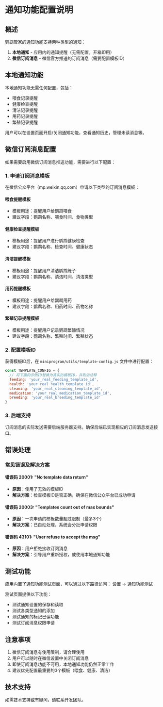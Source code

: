# 通知功能配置说明

## 概述

鹦鹉管家的通知功能支持两种类型的通知：
1. **本地通知** - 应用内的通知提醒（无需配置，开箱即用）
2. **微信订阅消息** - 微信官方推送的订阅消息（需要配置模板ID）

## 本地通知功能

本地通知功能无需任何配置，包括：
- 喂食记录提醒
- 健康检查提醒  
- 清洁记录提醒
- 用药记录提醒
- 繁殖记录提醒

用户可以在设置页面开启/关闭通知功能，查看通知历史，管理未读消息等。

## 微信订阅消息配置

如果需要启用微信订阅消息推送功能，需要进行以下配置：

### 1. 申请订阅消息模板

在微信公众平台（mp.weixin.qq.com）申请以下类型的订阅消息模板：

#### 喂食提醒模板
- 模板用途：提醒用户给鹦鹉喂食
- 建议字段：鹦鹉名称、喂食时间、食物类型

#### 健康检查提醒模板  
- 模板用途：提醒用户进行鹦鹉健康检查
- 建议字段：鹦鹉名称、检查时间、健康状态

#### 清洁提醒模板
- 模板用途：提醒用户清洁鹦鹉笼子
- 建议字段：鹦鹉名称、清洁时间、清洁类型

#### 用药提醒模板
- 模板用途：提醒用户给鹦鹉用药
- 建议字段：鹦鹉名称、用药时间、药物名称

#### 繁殖记录提醒模板
- 模板用途：提醒用户记录鹦鹉繁殖情况
- 建议字段：鹦鹉名称、繁殖时间、繁殖状态

### 2. 配置模板ID

获得模板ID后，在 `miniprogram/utils/template-config.js` 文件中进行配置：

```javascript
const TEMPLATE_CONFIG = {
  // 将下面的示例ID替换为真实的模板ID，并取消注释
  feeding: 'your_real_feeding_template_id',
  health: 'your_real_health_template_id',
  cleaning: 'your_real_cleaning_template_id',
  medication: 'your_real_medication_template_id',
  breeding: 'your_real_breeding_template_id'
}
```

### 3. 后端支持

订阅消息的实际发送需要后端服务器支持。确保后端已实现相应的订阅消息发送接口。

## 错误处理

### 常见错误及解决方案

#### 错误码 20001: "No template data return"
- **原因**：使用了无效的模板ID
- **解决方案**：检查模板ID是否正确，确保在微信公众平台已成功申请

#### 错误码 20003: "Templates count out of max bounds"  
- **原因**：一次申请的模板数量超过限制（最多3个）
- **解决方案**：已自动处理，系统会分批申请权限

#### 错误码 43101: "User refuse to accept the msg"
- **原因**：用户拒绝接收订阅消息
- **解决方案**：引导用户重新授权，或使用本地通知功能

## 测试功能

应用内置了通知功能测试页面，可以通过以下路径访问：
设置 → 通知功能测试

测试页面提供以下功能：
- 测试通知设置的保存和读取
- 测试各类型通知的添加
- 测试通知的标记已读功能
- 测试订阅消息权限申请

## 注意事项

1. 微信订阅消息有使用限制，请合理使用
2. 用户可以随时在微信设置中关闭订阅消息
3. 即使订阅消息功能不可用，本地通知功能仍然正常工作
4. 建议优先配置最重要的3个模板（喂食、健康、清洁）

## 技术支持

如需技术支持或有疑问，请联系开发团队。